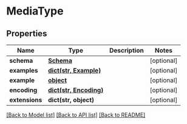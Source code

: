 # MediaType

## Properties
Name | Type | Description | Notes
------------ | ------------- | ------------- | -------------
**schema** | [**Schema**](Schema.md) |  | [optional] 
**examples** | [**dict(str, Example)**](Example.md) |  | [optional] 
**example** | [**object**](.md) |  | [optional] 
**encoding** | [**dict(str, Encoding)**](Encoding.md) |  | [optional] 
**extensions** | **dict(str, object)** |  | [optional] 

[[Back to Model list]](../README.md#documentation-for-models) [[Back to API list]](../README.md#documentation-for-api-endpoints) [[Back to README]](../README.md)


